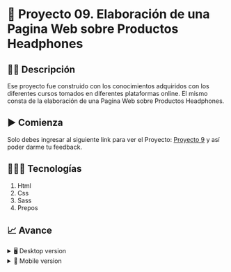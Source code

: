 # 📝 Proyecto 09. Elaboración de una Pagina Web sobre Productos Headphones 


## ✍🏻 Descripción 
Ese proyecto fue construido con los conocimientos adquiridos con los diferentes cursos tomados en diferentes plataformas online.  El mismo consta de la elaboración de una Pagina Web sobre Productos Headphones.

## ▶️ Comienza
Solo debes ingresar al siguiente link para ver el Proyecto: [Proyecto 9](https://diegudeveloper.github.io/Project9-Headphones/) y así poder darme tu feedback.

## 👨🏻‍💻 Tecnologías
1. Html
2. Css
3. Sass
4. Prepos

## 📈 Avance
<details>
    <summary>🖥 Desktop version</summary>

![](https://github.com/diegudeveloper/Project9-Headphones/blob/gh-pages/img/desktop.png)

</details>

<details>
    <summary>📱 Mobile version</summary>
    
![](https://github.com/diegudeveloper/Project9-Headphones/blob/gh-pages/img/movil.png)

</details>